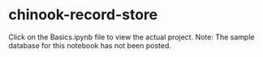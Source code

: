 # chinook-record-store
Click on the Basics.ipynb file to view the actual project.
Note: The sample database for this notebook has not been posted.
